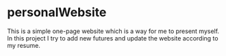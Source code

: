 # personalWebsite
This is a simple one-page website which is a way for me to present myself. 
In this project I try to add new futures and update the website according to my resume.
